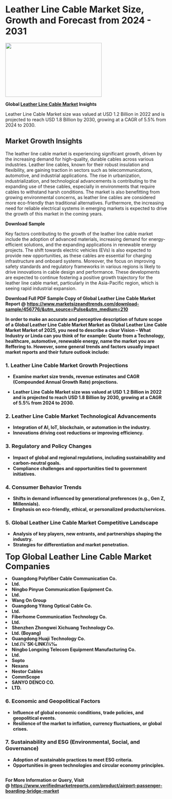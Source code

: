 <H1>Leather Line Cable Market Size, Growth and Forecast from 2024 - 2031</H1><img class="aligncenter size-medium wp-image-584254" src="https://thirdeyenews.in/wp-content/uploads/2024/09/Global-Market-Research-300x168.jpeg" alt="" width="300" height="168" /><p><strong>Global&nbsp;<a href="https://www.marketsizeandtrends.com/download-sample/456776/&amp;utm_source=Pulse&amp;utm_medium=210">Leather Line Cable Market</a> Insights</strong></p><p>Leather Line Cable Market size was valued at USD 1.2 Billion in 2022 and is projected to reach USD 1.8 Billion by 2030, growing at a CAGR of 5.5% from 2024 to 2030.</p><p><h2>Market Growth Insights</h2> <p>The leather line cable market is experiencing significant growth, driven by the increasing demand for high-quality, durable cables across various industries. Leather line cables, known for their robust insulation and flexibility, are gaining traction in sectors such as telecommunications, automotive, and industrial applications. The rise in urbanization, industrialization, and technological advancements is contributing to the expanding use of these cables, especially in environments that require cables to withstand harsh conditions. The market is also benefitting from growing environmental concerns, as leather line cables are considered more eco-friendly than traditional alternatives. Furthermore, the increasing need for reliable electrical systems in emerging markets is expected to drive the growth of this market in the coming years.</p> <p><strong>Download Sample</strong></p> <p>Key factors contributing to the growth of the leather line cable market include the adoption of advanced materials, increasing demand for energy-efficient solutions, and the expanding applications in renewable energy projects. The shift towards electric vehicles (EVs) is also expected to provide new opportunities, as these cables are essential for charging infrastructure and onboard systems. Moreover, the focus on improving safety standards and regulatory frameworks in various regions is likely to drive innovations in cable design and performance. These developments are expected to continue fostering a positive growth trajectory for the leather line cable market, particularly in the Asia-Pacific region, which is seeing rapid industrial expansion.</p> <p><strong></p><p><span class=""><strong>Download Full PDF Sample Copy of Global Leather Line Cable Market Report</strong> @ <a href="https://www.marketsizeandtrends.com/download-sample/456776/&amp;utm_source=Pulse&amp;utm_medium=210" target="_blank">https://www.marketsizeandtrends.com/download-sample/456776/&amp;utm_source=Pulse&amp;utm_medium=210</a></span></p><p>In order to make an accurate and perceptive description of future scope of a Global&nbsp;Leather Line Cable Market Market as Global&nbsp;Leather Line Cable Market Market of 2025, you need to describe a clear Vision &ndash; What Industry or Linda can you think of for example: Quote from a Technology, healthcare, automotive, renewable energy, name the market you are Reffering to. However, some general trends and factors usually impact market reports and their future outlook include:</p><h3>1.&nbsp;<strong>Leather Line Cable Market Growth Projections</strong></h3><ul><li>Examine market size trends, revenue estimates and CAGR (Compounded Annual Growth Rate) projections.</li><li><p>Leather Line Cable Market size was valued at USD 1.2 Billion in 2022 and is projected to reach USD 1.8 Billion by 2030, growing at a CAGR of 5.5% from 2024 to 2030.</p></li></ul><h3>2.&nbsp;<strong>Leather Line Cable Market Technological Advancements</strong></h3><ul><li>Integration of AI, IoT, blockchain, or automation in the industry.</li><li>Innovations driving cost reductions or improving efficiency.</li></ul><h3>3.&nbsp;<strong>Regulatory and Policy Changes</strong></h3><ul><li>Impact of global and regional regulations, including sustainability and carbon-neutral goals.</li><li>Compliance challenges and opportunities tied to government initiatives.</li></ul><h3>4.&nbsp;<strong>Consumer Behavior Trends</strong></h3><ul><li>Shifts in demand influenced by generational preferences (e.g., Gen Z, Millennials).</li><li>Emphasis on eco-friendly, ethical, or personalized products/services.</li></ul><h3>5.&nbsp;<strong>Global Leather Line Cable Market Competitive Landscape</strong></h3><ul><li>Analysis of key players, new entrants, and partnerships shaping the industry.</li><li>Strategies for differentiation and market penetration.</li></ul><p data-pm-slice="1 1 []"><span style="color: inherit; font-family: inherit; font-size: 25px;">Top Global Leather Line Cable Market Companies</span></p><div class="" data-test-id=""><p><li>Guangdong Polyfiber Cable Communication Co.</li><li> Ltd.</li><li> Ningbo Pinyue Communication Equipment Co.</li><li> Ltd.</li><li> Wang On Group</li><li> Guangdong Yitong Optical Cable Co.</li><li> Ltd.</li><li> Fiberhome Communication Technology Co.</li><li> Ltd.</li><li> Shenzhen Zhongwei Xichuang Technology Co.</li><li> Ltd. (Boyang)</li><li> Guangdong Huaji Technology Co.</li><li> Ltd.ï¼ˆSK-LINKï¼‰</li><li> Ningbo Longxing Telecom Equipment Manufacturing Co.</li><li> Ltd.</li><li> Sopto</li><li> Nexans</li><li> Nestor Cables</li><li> CommScope</li><li> SANYO DENCO CO.</li><li>LTD.</li></p></div><h3>6.&nbsp;<strong>Economic and Geopolitical Factors</strong></h3><ul><li>Influence of global economic conditions, trade policies, and geopolitical events.</li><li>Resilience of the market to inflation, currency fluctuations, or global crises.</li></ul><h3>7.&nbsp;<strong>Sustainability and ESG (Environmental, Social, and Governance)</strong></h3><ul><li>Adoption of sustainable practices to meet ESG criteria.</li><li>Opportunities in green technologies and circular economy principles.</li></ul><h2><strong style="font-size: 14px;">For More Information or Query, Visit @&nbsp;</strong><a style="background-color: #ffffff; font-size: 14px;" href="https://www.marketsizeandtrends.com/report/leather-line-cable-market/" target="_blank">https://www.verifiedmarketreports.com/product/airport-passenger-boarding-bridge-market</a></h2>
